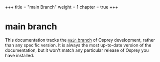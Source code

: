 +++
title = "main Branch"
weight = 1
chapter = true
+++

# main branch

This documentation tracks the [`main` branch](https://github.com/donaldlab/OSPREY3/tree/main)
of Osprey development, rather than any specific version.
It is always the most up-to-date version of the documentation,
but it won't match any particular release of Osprey you have installed.
